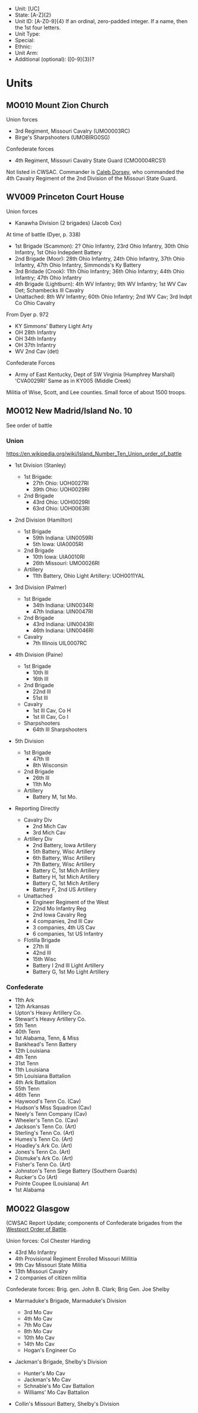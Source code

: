 - Unit: [UC]
- State: [A-Z]{2}
- Unit ID: [A-Z0-9]{4}  If an ordinal, zero-padded integer. If a name, then the 1st four letters.
- Unit Type:
- Special:
- Ethnic:
- Unit Arm:
- Additional (optional): ([0-9]{3})?

# Units

## MO010 Mount Zion Church

Union forces

- 3rd Regiment, Missouri Cavalry (UMO0003RC)
- Birge's Sharpshooters (UMOBIRG0SG)

Confederate forces

- 4th Regiment, Missouri Cavalry State Guard (CMO0004RCS1)

Not listed in CWSAC. Commander is [Caleb Dorsey](https://en.wikipedia.org/wiki/Caleb_W._Dorsey), who commanded the 4th Cavalry Regiment of the 2nd Division of the Missouri State Guard.

## WV009 Princeton Court House

Union forces

- Kanawha Division (2 brigades) (Jacob Cox)

At time of battle (Dyer, p. 338)

- 1st Brigade (Scammon): 2? Ohio Infantry, 23rd Ohio Infantry, 30th Ohio Infantry, 1st Ohio Indepdent Battery
- 2nd Brigade (Moor): 28th Ohio Infantry, 24th Ohio Infantry, 37th Ohio Infantry, 47th Ohio Infantry, Simmonds's Ky Battery
- 3rd Bridade (Crook): 11th Ohio Infantry; 36th Ohio Infantry; 44th Ohio Infantry; 47th Ohio Infantry
- 4th Brigade (Lightburn): 4th WV Infantry; 9th WV Infantry; 1st WV Cav Det; Schambecks Ill Cavalry
- Unattached: 8th WV Infantry; 60th Ohio Infantry; 2nd WV Cav; 3rd Indpt Co Ohio Cavalry

From Dyer p. 972

- KY Simmons' Battery Light Arty
- OH 28th Infantry
- OH 34th Infantry
- OH 37th Infantry
- WV 2nd Cav (det)

Confederate Forces

- Army of East Kentucky, Dept of SW Virginia (Humphrey Marshall) 'CVA0029RI' Same as in KY005 (Middle Creek)

Militia of Wise, Scott, and Lee counties. Small force of about 1500 troops.

## MO012 New Madrid/Island No. 10

See order of battle

### Union

https://en.wikipedia.org/wiki/Island_Number_Ten_Union_order_of_battle

- 1st Division (Stanley)

  - 1st Brigade: 
      - 27th Ohio: UOH0027RI
      - 39th Ohio: UOH0029RI
  - 2nd Brigade
      - 43rd Ohio: UOH0029RI
      - 63rd Ohio: UOH0063RI
- 2nd Division (Hamilton)
  - 1st Brigade
      - 59th Indiana: UIN0059RI
      - 5th Iowa: UIA0005RI
  - 2nd Brigade
      - 10th Iowa: UIA0010RI
      - 26th Missouri: UMO0026RI
  - Artillery
      - 11th Battery, Ohio Light Artillery: UOH0011YAL
- 3rd Division (Palmer)
    - 1st Brigade
        - 34th Indiana: UIN0034RI
        - 47th Indiana: UIN0047RI
    - 2nd Brigade
        - 43rd Indiana: UIN0043RI
        - 46th Indiana: UIN0046RI
    - Cavalry
        - 7th Illinois UIL0007RC
- 4th Division (Paine)
    - 1st Brigade
        - 10th Ill
        - 16th Ill
    - 2nd Brigade
        - 22nd Ill
        - 51st Ill
    - Cavalry
        - 1st Ill Cav, Co H
        - 1st Ill Cav, Co I
    - Sharpshooters
        - 64th Ill Sharpshooters
- 5th Division
    - 1st Brigade
        - 47th Ill
        - 8th Wisconsin
    - 2nd Brigade
        - 26th Ill
        - 11th Mo
    - Artillery
        - Battery M, 1st Mo.
- Reporting Directly
    - Cavalry Div
        - 2nd Mich Cav
        - 3rd Mich Cav
    - Artillery Div
        - 2nd Battery, Iowa Artillery
        - 5th Battery, Wisc Artillery
        - 6th Battery, Wisc Artillery
        - 7th Battery, Wisc Artillery
        - Battery C, 1st Mich Artillery
        - Battery H, 1st Mich Artillery
        - Battery C, 1st Mich Artillery
        - Battery F, 2nd US Artillery
    - Unattached
        - Engineer Regiment of the West
        - 22nd Mo Infantry Reg
        - 2nd Iowa Cavalry Reg
        - 4 companies, 2nd Ill Cav
        - 3 companies, 4th US Cav
        - 6 companies, 1st US Infantry
    - Flotilla Brigade
        - 27th Ill
        - 42nd Ill
        - 15th Wisc
        - Battery I 2nd Ill Light Artillery
        - Battery G, 1st Mo Light Artillery
        
### Confederate

- 11th Ark
- 12th Arkansas
- Upton's Heavy Artillery Co.
- Stewart's Heavy Artillery Co.
- 5th Tenn
- 40th Tenn
- 1st Alabama, Tenn, & Miss
- Bankhead's Tenn Battery
- 12th Louisiana
- 4th Tenn
- 31st Tenn
- 11th Louisiana
- 5th Louisiana Battalion
- 4th Ark Battalion
- 55th Tenn
- 46th Tenn
- Haywood's Tenn Co. (Cav)
- Hudson's Miss Squadron (Cav)
- Neely's Tenn Company (Cav)
- Wheeler's Tenn Co. (Cav)
- Jackson's Tenn Co. (Art)
- Sterling's Tenn Co. (Art)
- Humes's Tenn Co. (Art)
- Hoadley's Ark Co. (Art)
- Jones's Tenn Co. (Art)
- Dismuke's Ark Co. (Art)
- Fisher's Tenn Co. (Art)
- Johnston's Tenn Siege Battery (Southern Guards)
- Rucker's Co (Art)
- Pointe Coupee (Louisiana) Art
- 1st Alabama

## MO022 Glasgow

(CWSAC Report Update; components of Confederate brigades from the [Westport Order of Battle](https://en.wikipedia.org/wiki/Westport_Confederate_order_of_battle).

Union forces: Col Chester Harding

- 43rd Mo Infantry
- 4th Provisional Regiment Enrolled Missouri Millitia
- 9th Cav Missouri State Militia
- 13th Missouri Cavalry
- 2 companies of citizen militia

Confederate forces: Brig. gen. John B. Clark; Brig Gen. Joe Shelby

- Marmaduke's Brigade, Marmaduke's Division

  - 3rd Mo Cav
  - 4th Mo Cav
  - 7th Mo Cav
  - 8th Mo Cav
  - 10th Mo Cav
  - 14th Mo Cav
  - Hogan's Engineer Co

- Jackman's Brigade, Shelby's Division

  - Hunter's Mo Cav
  - Jackman's Mo Cav
  - Schnable's Mo Cav Battalion
  - Williams' Mo Cav Battalion
  
- Collin's Missouri Battery, Shelby's Division
